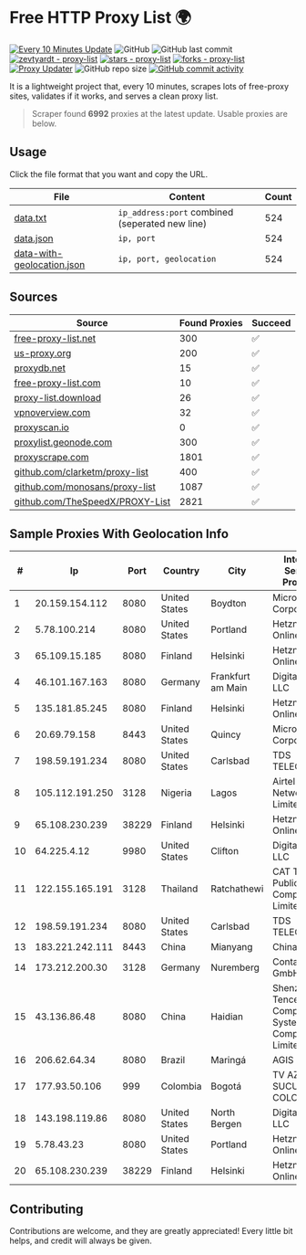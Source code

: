 
# Free HTTP Proxy List 🌍

[![Every 10 Minutes Update](https://github.com/mertguvencli/http-proxy-list/actions/workflows/main.yml/badge.svg?branch=main)](https://github.com/mertguvencli/http-proxy-list/actions/workflows/main.yml)
![GitHub](https://img.shields.io/github/license/mertguvencli/http-proxy-list)
![GitHub last commit](https://img.shields.io/github/last-commit/mertguvencli/http-proxy-list)
[![zevtyardt - proxy-list](https://img.shields.io/static/v1?label=zevtyardt&message=proxy-list&color=blue&logo=github)](https://github.com/zevtyardt/proxy-list "Go to GitHub repo")
[![stars - proxy-list](https://img.shields.io/github/stars/zevtyardt/proxy-list?style=social)](https://github.com/zevtyardt/proxy-list)
[![forks - proxy-list](https://img.shields.io/github/forks/zevtyardt/proxy-list?style=social)](https://github.com/zevtyardt/proxy-list)
[![Proxy Updater](https://github.com/zevtyardt/proxy-list/workflows/Proxy%20Updater/badge.svg)](https://github.com/zevtyardt/proxy-list/actions?query=workflow:"Proxy+Updater")
![GitHub repo size](https://img.shields.io/github/repo-size/zevtyardt/proxy-list)
[![GitHub commit activity](https://img.shields.io/github/commit-activity/m/zevtyardt/proxy-list?logo=commits)](https://github.com/zevtyardt/proxy-list/commits/main)

It is a lightweight project that, every 10 minutes, scrapes lots of free-proxy sites, validates if it works, and serves a clean proxy list.

> Scraper found **6992** proxies at the latest update. Usable proxies are below.

## Usage

Click the file format that you want and copy the URL.

|File|Content|Count|
|----|-------|-----|
|[data.txt](https://raw.githubusercontent.com/mertguvencli/http-proxy-list/main/proxy-list/data.txt)|`ip_address:port` combined (seperated new line)|524|
|[data.json](https://raw.githubusercontent.com/mertguvencli/http-proxy-list/main/proxy-list/data.json)|`ip, port`|524|
|[data-with-geolocation.json](https://raw.githubusercontent.com/mertguvencli/http-proxy-list/main/proxy-list/data-with-geolocation.json)|`ip, port, geolocation`|524|

## Sources

|Source|Found Proxies|Succeed|
|------|-------------|-------|
|[free-proxy-list.net](https://free-proxy-list.net)|300|✅|
|[us-proxy.org](https://www.us-proxy.org)|200|✅|
|[proxydb.net](http://proxydb.net)|15|✅|
|[free-proxy-list.com](https://free-proxy-list.com/?page=&port=&type%5B%5D=http&type%5B%5D=https&up_time=0&search=Search)|10|✅|
|[proxy-list.download](https://www.proxy-list.download/HTTP)|26|✅|
|[vpnoverview.com](https://vpnoverview.com/privacy/anonymous-browsing/free-proxy-servers)|32|✅|
|[proxyscan.io](https://www.proxyscan.io)|0|✅|
|[proxylist.geonode.com](https://proxylist.geonode.com/api/proxy-list?limit=300&page=1&sort_by=lastChecked&sort_type=desc&protocols=http,https)|300|✅|
|[proxyscrape.com](https://api.proxyscrape.com/v2/?request=displayproxies&protocol=http&timeout=10000&country=all&ssl=all&anonymity=all)|1801|✅|
|[github.com/clarketm/proxy-list](https://raw.githubusercontent.com/clarketm/proxy-list/master/proxy-list-raw.txt)|400|✅|
|[github.com/monosans/proxy-list](https://raw.githubusercontent.com/monosans/proxy-list/main/proxies/http.txt)|1087|✅|
|[github.com/TheSpeedX/PROXY-List](https://raw.githubusercontent.com/TheSpeedX/PROXY-List/master/http.txt)|2821|✅|


## Sample Proxies With Geolocation Info

|#|Ip|Port|Country|City|Internet Service Provider|
|-|--|----|-------|----|-------------------------|
|1|20.159.154.112|8080|United States|Boydton|Microsoft Corporation|
|2|5.78.100.214|8080|United States|Portland|Hetzner Online GmbH|
|3|65.109.15.185|8080|Finland|Helsinki|Hetzner Online GmbH|
|4|46.101.167.163|8080|Germany|Frankfurt am Main|DigitalOcean, LLC|
|5|135.181.85.245|8080|Finland|Helsinki|Hetzner Online GmbH|
|6|20.69.79.158|8443|United States|Quincy|Microsoft Corporation|
|7|198.59.191.234|8080|United States|Carlsbad|TDS TELECOM|
|8|105.112.191.250|3128|Nigeria|Lagos|Airtel Networks Limited|
|9|65.108.230.239|38229|Finland|Helsinki|Hetzner Online GmbH|
|10|64.225.4.12|9980|United States|Clifton|DigitalOcean, LLC|
|11|122.155.165.191|3128|Thailand|Ratchathewi|CAT Telecom Public Company Limited|
|12|198.59.191.234|8080|United States|Carlsbad|TDS TELECOM|
|13|183.221.242.111|8443|China|Mianyang|China Mobile|
|14|173.212.200.30|3128|Germany|Nuremberg|Contabo GmbH|
|15|43.136.86.48|8080|China|Haidian|Shenzhen Tencent Computer Systems Company Limited|
|16|206.62.64.34|8080|Brazil|Maringá|AGIS|
|17|177.93.50.106|999|Colombia|Bogotá|TV AZTECA SUCURSAL COLOMBIA|
|18|143.198.119.86|8080|United States|North Bergen|DigitalOcean, LLC|
|19|5.78.43.23|8080|United States|Portland|Hetzner Online GmbH|
|20|65.108.230.239|38229|Finland|Helsinki|Hetzner Online GmbH|



## Contributing

Contributions are welcome, and they are greatly appreciated! Every
little bit helps, and credit will always be given.

